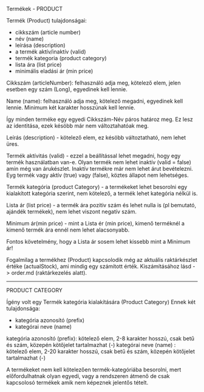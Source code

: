 Termékek - PRODUCT

Termék (Product) tulajdonságai:
- cikkszám (article number)
- név (name)
- leírása (description)
- a termék aktív/inaktív (valid)
- termék kategoria (product category)
- lista ára (list price)
- minimális eladási ár (min price)

Cikkszám (articleNumber): felhasználó adja meg, kötelező elem, jelen esetben egy szám (Long), egyedinek kell lennie.

Name (name): felhasználó adja meg, kötelező megadni, egyedinek kell lennie. Minimum két karakter hosszúnak kell lennie.

Így minden terméke egy egyedi Cikkszám-Név páros határoz meg. Ez lesz az identitása, ezek késöbb már nem változtahatóak meg.

Leírás (description) - kötelező elem, ez késöbb változtatható, nem lehet üres.

Termék aktívitás (valid) - ezzel a beállítással lehet megadni, hogy egy termék használatban van-e.
Olyan termék nem lehet inaktív (valid = false) amin még van árukészlet. Inaktív termékre már nem lehet árut bevételezni.
Eyg termék vagy aktív (true) vagy (false), köztes állapot nem lehetséges.

Termék kategória (product Category) - a termékeket lehet besorolni egy kialakított kategória szerint, nem kötelező, a termék lehet kategória nélkül is.

Lista ár (list price) - a termék ára pozitiv szám és lehet nulla is (pl bemutató, ajándék termékek), nem lehet viszont negatív szám.

Minimum ár(min price) - mint a Lista ér (min price), kimenő terméknél a kimenő termék ára ennél nem lehet alacsonyabb.

Fontos követelmény, hogy a Lista ár sosem lehet kissebb mint a Minimum ár!


Fogalmilag a termékhez (Product) kapcsolodik még az aktuális raktárkészlet értéke (actualStock), ami mindig egy számított érték.
Kiszámításához lásd -> order.md (raktárkezelés alatt).

****

PRODUCT CATEGORY

Ígény volt egy Termék kategória kialakítására (Product Category)
Ennek két tulajdonsága:
- kategória azonosító (prefix)
- kategórai neve (name)

kategória azonosító (prefix): kötelező elem, 2-8 karakter hosszú, csak betű és szám, közepén kötőjelet tartalmazhat (-)
kategórai neve (name) : kötelező elem, 2-20 karakter hosszú, csak betű és szám, közepén kötőjelet tartalmazhat (-)

A termékeket nem kell kötelezően termék-kategóriába besorolni, mert előfordulhatnak olyan egyedi, vagy a rendszeren átmenő de csak kapcsolosó termékek amik nem képeznek jelentős tételt.
